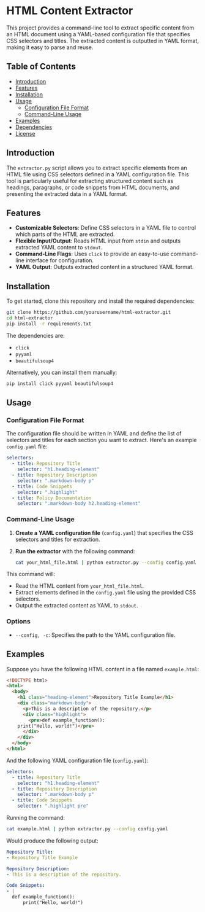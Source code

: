 # HTML Content Extractor

This project provides a command-line tool to extract specific content from an HTML document using a YAML-based configuration file that specifies CSS selectors and titles. The extracted content is outputted in YAML format, making it easy to parse and reuse.

## Table of Contents

- [Introduction](#introduction)
- [Features](#features)
- [Installation](#installation)
- [Usage](#usage)
  - [Configuration File Format](#configuration-file-format)
  - [Command-Line Usage](#command-line-usage)
- [Examples](#examples)
- [Dependencies](#dependencies)
- [License](#license)

## Introduction

The `extractor.py` script allows you to extract specific elements from an HTML file using CSS selectors defined in a YAML configuration file. This tool is particularly useful for extracting structured content such as headings, paragraphs, or code snippets from HTML documents, and presenting the extracted data in a YAML format.

## Features

- **Customizable Selectors**: Define CSS selectors in a YAML file to control which parts of the HTML are extracted.
- **Flexible Input/Output**: Reads HTML input from `stdin` and outputs extracted YAML content to `stdout`.
- **Command-Line Flags**: Uses `click` to provide an easy-to-use command-line interface for configuration.
- **YAML Output**: Outputs extracted content in a structured YAML format.

## Installation

To get started, clone this repository and install the required dependencies:

```bash
git clone https://github.com/yourusername/html-extractor.git
cd html-extractor
pip install -r requirements.txt
```

The dependencies are:
- `click`
- `pyyaml`
- `beautifulsoup4`

Alternatively, you can install them manually:

```bash
pip install click pyyaml beautifulsoup4
```

## Usage

### Configuration File Format

The configuration file should be written in YAML and define the list of selectors and titles for each section you want to extract. Here's an example `config.yaml` file:

```yaml
selectors:
  - title: Repository Title
    selector: "h1.heading-element"
  - title: Repository Description
    selector: ".markdown-body p"
  - title: Code Snippets
    selector: ".highlight"
  - title: Policy Documentation
    selector: ".markdown-body h2.heading-element"
```

### Command-Line Usage

1. **Create a YAML configuration file** (`config.yaml`) that specifies the CSS selectors and titles for extraction.
2. **Run the extractor** with the following command:

   ```bash
   cat your_html_file.html | python extractor.py --config config.yaml
   ```

This command will:
- Read the HTML content from `your_html_file.html`.
- Extract elements defined in the `config.yaml` file using the provided CSS selectors.
- Output the extracted content as YAML to `stdout`.

### Options

- `--config, -c`: Specifies the path to the YAML configuration file.

## Examples

Suppose you have the following HTML content in a file named `example.html`:

```html
<!DOCTYPE html>
<html>
  <body>
    <h1 class="heading-element">Repository Title Example</h1>
    <div class="markdown-body">
      <p>This is a description of the repository.</p>
      <div class="highlight">
        <pre>def example_function():
    print("Hello, world!")</pre>
      </div>
    </div>
  </body>
</html>
```

And the following YAML configuration file (`config.yaml`):

```yaml
selectors:
  - title: Repository Title
    selector: "h1.heading-element"
  - title: Repository Description
    selector: ".markdown-body p"
  - title: Code Snippets
    selector: ".highlight pre"
```

Running the command:

```bash
cat example.html | python extractor.py --config config.yaml
```

Would produce the following output:

```yaml
Repository Title:
- Repository Title Example

Repository Description:
- This is a description of the repository.

Code Snippets:
- |
  def example_function():
      print("Hello, world!")
```
